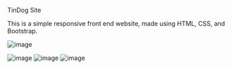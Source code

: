 TinDog Site

This is a simple responsive front end website, made using HTML, CSS, and Bootstrap.


![image](https://user-images.githubusercontent.com/56043146/116801349-c2308a00-ab26-11eb-876e-36612fa53a6e.png)


![image](https://user-images.githubusercontent.com/56043146/116801354-c9f02e80-ab26-11eb-85d3-9121e59566d0.png)
![image](https://user-images.githubusercontent.com/56043146/116801357-cceb1f00-ab26-11eb-8228-5d4d6e09166e.png)
![image](https://user-images.githubusercontent.com/56043146/116801358-ceb4e280-ab26-11eb-9f75-3a4ac5d664f5.png)
